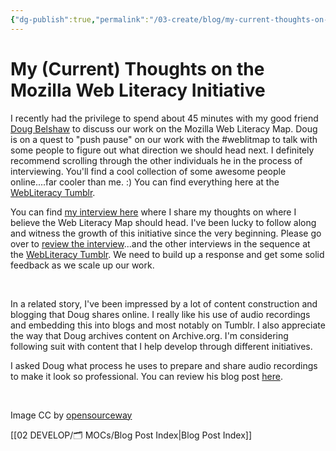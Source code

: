```yaml
---
{"dg-publish":true,"permalink":"/03-create/blog/my-current-thoughts-on-the-mozilla-web-literacy-initiative/","title":"My (Current) Thoughts on the Mozilla Web Literacy Initiative","tags":["webliteracy"]}
---
```


# My (Current) Thoughts on the Mozilla Web Literacy Initiative

I recently had the privilege to spend about 45 minutes with my good friend [Doug Belshaw](https://twitter.com/dajbelshaw) to discuss our work on the Mozilla Web Literacy Map. Doug is on a quest to "push pause" on our work with the #weblitmap to talk with some people to figure out what direction we should head next. I definitely recommend scrolling through the other individuals he in the process of interviewing. You'll find a cool collection of some awesome people online....far cooler than me. :) You can find everything here at the [WebLiteracy Tumblr](http://webliteracy.tumblr.com/).

You can find [my interview here](http://webliteracy.tumblr.com/post/96526930079/a-long-time-contributor-to-the-web-literacy-map) where I share my thoughts on where I believe the Web Literacy Map should head. I've been lucky to follow along and witness the growth of this initiative since the very beginning. Please go over to [review the interview](http://webliteracy.tumblr.com/post/96526930079/a-long-time-contributor-to-the-web-literacy-map)...and the other interviews in the sequence at the [WebLiteracy Tumblr](http://webliteracy.tumblr.com/). We need to build up a response and get some solid feedback as we scale up our work.

 

In a related story, I've been impressed by a lot of content construction and blogging that Doug shares online. I really like his use of audio recordings and embedding this into blogs and most notably on Tumblr. I also appreciate the way that Doug archives content on Archive.org. I'm considering following suit with content that I help develop through different initiatives.

I asked Doug what process he uses to prepare and share audio recordings to make it look so professional. You can review his blog post [here](http://thoughtshrapnel.com/post/96535645102/howto-prepare-and-share-audio-from-skype-interviews).

 

Image CC by [opensourceway](https://www.flickr.com/photos/opensourceway/4586670271/in/gallery-29779499@N03-72157633320285566/)

[[02 DEVELOP/🗂️ MOCs/Blog Post Index\|Blog Post Index]]